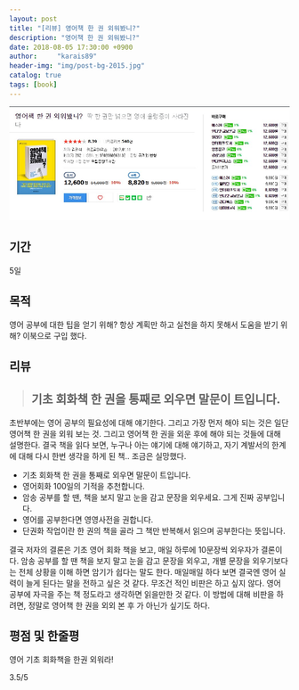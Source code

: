 ```yaml
---
layout: post
title: "[리뷰] 영어책 한 권 외워봤니?"
description: "영어책 한 권 외워봤니?"
date: 2018-08-05 17:30:00 +0900
author:     "karais89"
header-img: "img/post-bg-2015.jpg"
catalog: true
tags: [book]
---
```


![book image](/img/in-post/book/16.jpg)

## 기간

5일

## 목적

영어 공부에 대한 팁을 얻기 위해?
항상 계획만 하고 실천을 하지 못해서 도움을 받기 위해?
이북으로 구입 했다.

## 리뷰

> ## 기초 회화책 한 권을 통째로 외우면 말문이 트입니다.

초반부에는 영어 공부의 필요성에 대해 얘기한다.
그리고 가장 먼저 해야 되는 것은 일단 영어책 한 권을 외워 보는 것.
그리고 영어책 한 권을 외운 후에 해야 되는 것들에 대해 설명한다.
결국 책을 읽다 보면, 누구나 아는 얘기에 대해 얘기하고, 자기 계발서의 한계에 대해 다시 한번 생각을 하게 된 책.. 조금은 실망했다.

- 기초 회화책 한 권을 통째로 외우면 말문이 트입니다.
- 영어회화 100일의 기적을 추천합니다.
- 암송 공부를 할 땐, 책을 보지 말고 눈을 감고 문장을 외우세요. 그게 진짜 공부입니다.
- 영어를 공부한다면 영영사전을 권합니다.
- 단권화 작업이란 한 권의 책을 골라 그 책만 반복해서 읽으며 공부한다는 뜻입니다.

결국 저자의 결론은 기초 영어 회화 책을 보고, 매일 하루에 10문장씩 외우자가 결론이다.
암송 공부를 할 땐 책을 보지 말고 눈을 감고 문장을 외우고, 개별 문장을 외우기보다는 전체 상황을 이해 하면 암기가 쉽다는 말도 한다. 매일매일 하다 보면 결국엔 영어 실력이 늘게 된다는 말을 전하고 싶은 것 같다.
무조건 적인 비판은 하고 싶지 않다.
영어 공부에 자극을 주는 책 정도라고 생각하면 읽을만한 것 같다.
이 방법에 대해 비판을 하려면, 정말로 영어책 한 권을 외외 본 후 가 아닌가 싶기도 하다.

## 평점 및 한줄평

영어 기초 회화책을 한권 외워라!

3.5/5
